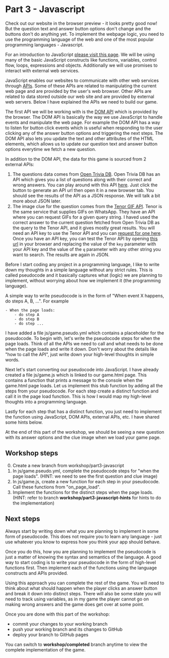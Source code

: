 # Part 3 - Javascript

Check out our website in the browser preview - it looks pretty good now! But the question text and answer button options don't change and the buttons don't do anything yet. To implement the webpage logic, you need to use the programming language of the web and one of the most popular programming languages - Javascript.

For an introduction to JavaScript [please visit this page](https://developer.mozilla.org/en-US/docs/Web/JavaScript/Guide). We will be using many of the basic JavaScript constructs like functions, variables, control flow, loops, expressions and objects. Additionally we will use promises to interact with external web services.

JavaScript enables our websites to communicate with other web services through [APIs](https://developer.mozilla.org/en-US/docs/Learn/JavaScript/Client-side_web_APIs/Introduction). Some of these APIs are related to manipulating the current web page and are provided by the user's web browser. Other APIs are related to data stored outside our web site and are provided by external web servers. Below I have explained the APIs we need to build our game.

The first API we will be working with is the [DOM API](https://developer.mozilla.org/en-US/docs/Web/API/Document_Object_Model/Introduction) which is provided by the browser. The DOM API is basically the way we use JavaScript to handle events and manipulate the web page. For example the DOM API has a way to listen for button click events which is useful when responding to the user clicking any of the answer button options and triggering the next steps. The DOM API also lets you update the text and other attributes of the HTML elements, which allows us to update our question text and answer button options everytime we fetch a new question.

In addition to the DOM API, the data for this game is sourced from 2 external APIs:

1. The questions data comes from [Open Trivia DB](https://opentdb.com/). Open Trivia DB has an API which gives you a list of questions along with their correct and wrong answers. You can play around with this API [here](https://opentdb.com/api_config.php). Just click the button to generate an API url then open it in a new browser tab. You should see the results of the API as a JSON response. We will talk a bit more about JSON later.
2. The image clue for the question comes from the [Tenor GIF API](https://tenor.com/gifapi). Tenor is the same service that supplies GIFs on WhatsApp. They have an API where you can request GIFs for a given query string. I haved used the correct answer to the current question fetched from Open Trivia DB as the query to the Tenor API, and it gives mostly great results. You will need an API key to use the Tenor API and you can [request for one here](https://tenor.com/developer/keyregistration). Once you have an API key, you can test the Tenor API by opening [this url](https://g.tenor.com/v1/search?q=hello&key=) in your browser and replacing the value of the `key` parameter with your API key and the value of the `q` parameter with any other string you want to search. The results are again in JSON.

Before I start coding any project in a programming language, I like to write down my thoughts in a simple language without any strict rules. This is called pseudocode and it basically captures what (logic) we are planning to implement, without worrying about how we implement it (the programming language).

A simple way to write pseudocode is in the form of "When event X happens, do steps A, B, ...". For example

```
- When the page loads:
    - do step A
    - do step B
    - do step ...
```

I have added a file js/game.pseudo.yml which contains a placeholder for the pseudocode. To begin with, let's write the pseudocode steps for when the page loads. Think of all the APIs we need to call and what needs to be done when the page loads and write it down. Don't worry about the details like "how to call the API", just write down your high-level thoughts in simple words.

Next let's start converting our pseudocode into JavaScript. I have already created a file js/game.js which is linked to our game.html page. This contains a function that prints a message to the console when the game.html page loads. Let us implement this stub function by adding all the steps from your pseudocode. For each step create a distinct function and call it in the page load function. This is how I would map my high-level thoughts into a programming language.

Lastly for each step that has a distinct function, you just need to implement the function using JavaScript, DOM APIs, external APIs, etc. I have shared some hints below.

At the end of this part of the workshop, we should be seeing a new question with its answer options and the clue image when we load your game page.

## Workshop steps

0. Create a new branch from workshop/part3-javascript
1. In js/game.pseudo.yml, complete the pseudocode steps for "when the page loads". (HINT: we need to see the first question and clue image)
2. In js/game.js, create a new function for each step in your pseudocode. Call these functions from "on_page_load".
3. Implement the functions for the distinct steps when the page loads. (HINT: refer to branch **workshop/part3-javascript-hints** for hints to do the implementation)

## Next steps

Always start by writing down what you are planning to implement in some form of pseudocode. This does not require you to learn any language - just use whatever you know to express how you think your app should behave.

Once you do this, how you are planning to implement the pseudocode is just a matter of knowing the syntax and semantics of the language. A good way to start coding is to write your pseudocode in the form of high-level functions first. Then implement each of the functions using the language constructs and APIs provided.

Using this approach you can complete the rest of the game. You will need to think about what should happen when the player clicks an answer button and break it down into distinct steps. There will also be some state you will need to track using variables, as in my game the player cannot go on making wrong answers and the game does get over at some point.

Once you are done with this part of the workshop:

- commit your changes to your working branch
- push your working branch and its changes to GitHub
- deploy your branch to GitHub pages

You can switch to **workshop/completed** branch anytime to view the complete implementation of the game.
